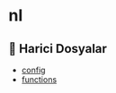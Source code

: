 # nl

<!--Index-->

## 📂 Harici Dosyalar

- [config](./config)
- [functions](./functions)

<!--Index-->
